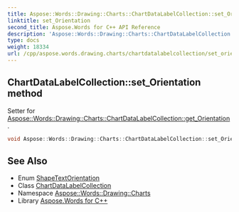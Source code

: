 ```yaml
---
title: Aspose::Words::Drawing::Charts::ChartDataLabelCollection::set_Orientation method
linktitle: set_Orientation
second_title: Aspose.Words for C++ API Reference
description: 'Aspose::Words::Drawing::Charts::ChartDataLabelCollection::set_Orientation method. Setter for Aspose::Words::Drawing::Charts::ChartDataLabelCollection::get_Orientation in C++.'
type: docs
weight: 18334
url: /cpp/aspose.words.drawing.charts/chartdatalabelcollection/set_orientation/
---
```

## ChartDataLabelCollection::set_Orientation method


Setter for [Aspose::Words::Drawing::Charts::ChartDataLabelCollection::get_Orientation](../get_orientation/).

```cpp
void Aspose::Words::Drawing::Charts::ChartDataLabelCollection::set_Orientation(Aspose::Words::Drawing::ShapeTextOrientation value)
```

## See Also

* Enum [ShapeTextOrientation](../../../aspose.words.drawing/shapetextorientation/)
* Class [ChartDataLabelCollection](../)
* Namespace [Aspose::Words::Drawing::Charts](../../)
* Library [Aspose.Words for C++](../../../)
